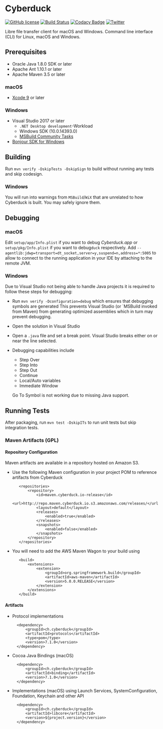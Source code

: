 # Cyberduck

[![GitHub license](https://img.shields.io/badge/license-GPL-blue.svg)](https://raw.githubusercontent.com/iterate-ch/cyberduck/master/LICENSE)
[![Build Status](https://travis-ci.org/iterate-ch/cyberduck.svg?branch=master)](https://travis-ci.org/iterate-ch/cyberduck)
[![Codacy Badge](https://api.codacy.com/project/badge/Grade/608be33d6e1941858b17984518a4a44b)](https://www.codacy.com/app/dkocher/cyberduck?utm_source=github.com&amp;utm_medium=referral&amp;utm_content=iterate-ch/cyberduck&amp;utm_campaign=Badge_Grade)
[![Twitter](https://img.shields.io/badge/twitter-@cyberduckapp-blue.svg?style=flat)](http://twitter.com/cyberduckapp)

Libre file transfer client for macOS and Windows. Command line interface (CLI) for Linux, macOS and Windows.

## Prerequisites

- Oracle Java 1.8.0 SDK or later
- Apache Ant 1.10.1 or later
- Apache Maven 3.5 or later

### macOS
- [Xcode 9](https://developer.apple.com/xcode/download/) or later

### Windows

- Visual Studio 2017 or later
  - `.NET Desktop development`-Workload
  - Windows SDK (10.0.14393.0)
  - [MSBuild Community Tasks](https://github.com/loresoft/msbuildtasks)
- [Bonjour SDK for Windows](https://developer.apple.com/downloads/index.action?q=Bonjour%20SDK%20for%20Windows)

## Building

Run `mvn verify -DskipTests -DskipSign` to build without running any tests and skip codesign.

### Windows

You will run into warnings from `MSBuild`/`WiX` that are unrelated to how Cyberduck is built. You may safely ignore them.

## Debugging
### macOS
Edit `setup/app/Info.plist` if you want to debug _Cyberduck.app_ or `setup/pkg/Info.plist` if you want to
 debug`duck` respectively. Add `--agentlib:jdwp=transport=dt_socket,server=y,suspend=n,address=*:5005` to allow to 
 connect to the running application in your IDE by attaching to the remote JVM.
 
### Windows

Due to Visual Studio not being able to handle Java projects it is required to follow these steps for debugging:

- Run `mvn verify -Dconfiguration=debug` which ensures that debugging symbols are generated
  This prevents Visual Studio (or `MSBuild invoked from Maven) from generating optimized assemblies which in turn may
  prevent debugging.
- Open the solution in Visual Studio
- Open a `.java` file and set a break point. Visual Studio breaks either on or near the line selected.
- Debugging capabilities include
  - Step Over
  - Step Into
  - Step Out
  - Continue
  - Local/Auto variables
  - Immediate Window
  
  Go To Symbol is not working due to missing Java support.

## Running Tests

After packaging, run `mvn test -DskipITs` to run unit tests but skip integration tests.

### Maven Artifacts (GPL)

#### Repository Configuration
Maven artifacts are available in a repository hosted on Amazon S3. 
- Use the following Maven configuration in your project POM to reference artifacts from Cyberduck
 
         <repositories>
             <repository>
                 <id>maven.cyberduck.io-release</id>
                 <url>http://repo.maven.cyberduck.io.s3.amazonaws.com/releases/</url>
                 <layout>default</layout>
                 <releases>
                     <enabled>true</enabled>
                 </releases>
                 <snapshots>
                     <enabled>false</enabled>
                 </snapshots>
             </repository>
         </repositories>
         
- You will need to add the AWS Maven Wagon to your build using

         <build>
             <extensions>
                 <extension>
                     <groupId>org.springframework.build</groupId>
                     <artifactId>aws-maven</artifactId>
                     <version>5.0.0.RELEASE</version>
                 </extension>
             </extensions>
         </build>

#### Artifacts
- Protocol implementations

        <dependency>
            <groupId>ch.cyberduck</groupId>
            <artifactId>protocols</artifactId>
            <type>pom</type>
            <version>7.1.0</version>
        </dependency>

- Cocoa Java Bindings (macOS)

        <dependency>
            <groupId>ch.cyberduck</groupId>
            <artifactId>binding</artifactId>
            <version>7.1.0</version>
        </dependency>

- Implementations (macOS) using Launch Services, SystemConfiguration, Foundation, Keychain and other API

        <dependency>
            <groupId>ch.cyberduck</groupId>
            <artifactId>libcore</artifactId>
            <version>${project.version}</version>
        </dependency>
